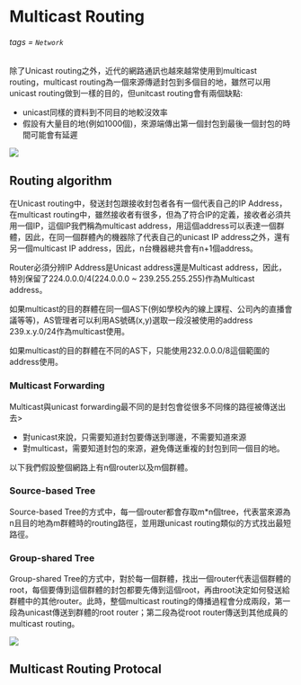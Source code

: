 # Multicast Routing
###### tags = `Network`

除了Unicast routing之外，近代的網路通訊也越來越常使用到multicast routing，multicast routing為一個來源傳遞封包到多個目的地，雖然可以用unicast routing做到一樣的目的，但unitcast routing會有兩個缺點:
* unicast同樣的資料到不同目的地較沒效率
* 假設有大量目的地(例如1000個)，來源端傳出第一個封包到最後一個封包的時間可能會有延遲

![](https://i.imgur.com/G8WphyK.png)

## Routing algorithm
在Unicast routing中，發送封包跟接收封包者各有一個代表自己的IP Address，在multicast routing中，雖然接收者有很多，但為了符合IP的定義，接收者必須共用一個IP，這個IP我們稱為multicast address，用這個address可以表達一個群體，因此，在同一個群體內的機器除了代表自己的unicast IP address之外，還有另一個multicast IP address，因此，n台機器總共會有n+1個address。

Router必須分辨IP Address是Unicast address還是Multicast address，因此，特別保留了224.0.0.0/4(224.0.0.0 ~ 239.255.255.255)作為Multicast address。

如果multicast的目的群體在同一個AS下(例如學校內的線上課程、公司內的直播會議等等)，AS管理者可以利用AS號碼(x,y)選取一段沒被使用的address 239.x.y.0/24作為multicast使用。

如果multicast的目的群體在不同的AS下，只能使用232.0.0.0/8這個範圍的address使用。

### Multicast Forwarding
Multicast與unicast forwarding最不同的是封包會從很多不同條的路徑被傳送出去>
* 對unicast來說，只需要知道封包要傳送到哪邊，不需要知道來源
* 對multicast，需要知道封包的來源，避免傳送重複的封包到同一個目的地。

以下我們假設整個網路上有n個router以及m個群體。
### Source-based Tree
Source-based Tree的方式中，每一個router都會存取m*n個tree，代表當來源為n且目的地為m群體時的routing路徑，並用跟unicast routing類似的方式找出最短路徑。

### Group-shared Tree
Group-shared Tree的方式中，對於每一個群體，找出一個router代表這個群體的root，每個要傳到這個群體的封包都要先傳到這個root，再由root決定如何發送給群體中的其他router。此時，整個multicast routing的傳播過程會分成兩段，第一段為unicast傳送到群體的root router；第二段為從root router傳送到其他成員的multicast routing。

![](https://i.imgur.com/QBaEqmr.png)

## Multicast Routing Protocal